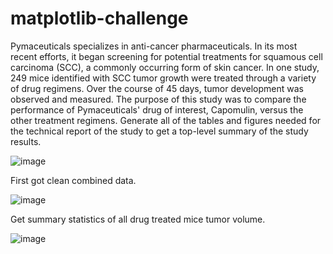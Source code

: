 # matplotlib-challenge
Pymaceuticals specializes in anti-cancer pharmaceuticals. In its most recent efforts, it began screening for potential treatments for squamous cell carcinoma (SCC), a commonly occurring form of skin cancer. In one study, 249 mice identified with SCC tumor growth were treated through a variety of drug regimens. Over the course of 45 days, tumor development was observed and measured. The purpose of this study was to compare the performance of Pymaceuticals' drug of interest, Capomulin, versus the other treatment regimens. Generate all of the tables and figures needed for the technical report of the study to get a top-level summary of the study results.


![image](https://user-images.githubusercontent.com/79819331/120251341-43c32700-c24f-11eb-9c55-9f971890e43d.png)


First got clean combined data.


![image](https://user-images.githubusercontent.com/79819331/120251473-9e5c8300-c24f-11eb-8998-e71ecd21cb9f.png)


Get summary statistics of all drug treated mice tumor volume.


![image](https://user-images.githubusercontent.com/79819331/120251598-0ad78200-c250-11eb-9d1f-08ec5f702919.png)



